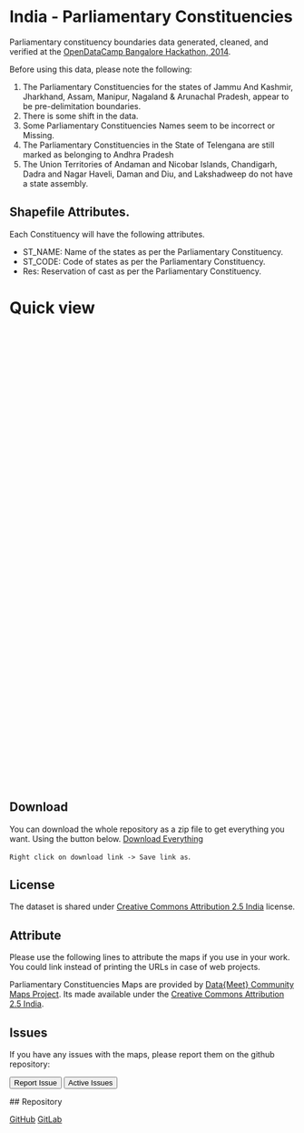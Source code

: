
<style>
#pcmap {
    width: 700px;
    height: 800px;
}
#pcmap .info {
    padding: 6px 8px;
    font: 0.7rem Arial, Helvetica, sans-serif;
    background: white;
    background: rgba(255,255,255,0.8);
    box-shadow: 0 0 15px rgba(0,0,0,0.2);
    border-radius: 5px;
}
#pcmap .info h6 {
    font-size: 1.2rem;
    margin: 0 0 5px;
    color: #777;
}

#pcmap .legend {
    line-height: 18px;
    color: #555;
}

#pcmap .legend i {
    width: 15px;
    height: 15px;
    float: left;
    margin-right: 8px;
    opacity: 0.8;
}
</style>

# India - Parliamentary Constituencies

Parliamentary constituency boundaries data generated, cleaned, and verified at the [OpenDataCamp Bangalore Hackathon, 2014](http://odc.datameet.org/odcblr2014).

           
Before using this data, please note the following:
 
 1. The Parliamentary Constituencies for the states of  Jammu And Kashmir, Jharkhand, Assam, Manipur, Nagaland & Arunachal Pradesh, appear to be pre-delimitation boundaries.
 2. There is some shift in the data.
 3. Some Parliamentary Constituencies Names seem to be incorrect or Missing.
 4. The Parliamentary Constituencies in the State of Telengana are still marked as belonging to Andhra Pradesh
 5. The Union Territories of Andaman and Nicobar Islands, Chandigarh,  Dadra and Nagar Haveli, Daman and Diu, 
 and Lakshadweep do not have a state assembly.


## Shapefile Attributes.
Each Constituency will have the following attributes.

- ST_NAME: Name of the states as per the Parliamentary Constituency.
- ST_CODE: Code of states as per the Parliamentary Constituency.
- Res: Reservation of cast as per the Parliamentary Constituency.

# Quick view

<div id="pcmap"> </div>

## Download

You can download the whole repository as a zip file to get everything you want. Using the button below.
<a class="btn btn-lg btn-success" href="https://github.com/datameet/maps/archive/master.zip"> <i class="fa fa-download fa-2x pull-left"></i> Download Everything</a>

<code>Right click on download link -&gt; Save link as</code>.

## License
The dataset is shared under [Creative Commons Attribution 2.5 India](http://creativecommons.org/licenses/by/2.5/in/) license.

## Attribute

Please use the following lines to attribute the maps if you use in your work. You could link instead of printing 
the URLs in case of web projects.

Parliamentary Constituencies Maps are provided by [Data{Meet} Community Maps Project](http://projects.datameet.org/maps/). Its made available under the [Creative Commons Attribution 2.5 India](http://creativecommons.org/licenses/by/2.5/in/).

## Issues
If you have any issues with the maps, please report them on the github repository:
<p><a href="https://github.com/datameet/maps/issues/new"><button class="btn btn-primary" type="submit">Report Issue</button></a>
<a href="https://github.com/datameet/maps/issues"><button class="btn btn-primary" type="submit">Active Issues</button></a></p>
## Repository
<p><a class="btn btn-lg btn-success" href="https://github.com/datameet/maps">
  <i class="fa fa-github fa-2x pull-left"></i> GitHub</a>   <a class="btn btn-lg btn-success" href="https://github.com/datameet/maps">
  <i class="fa fa-git fa-2x pull-left"></i> GitLab</a></p>

